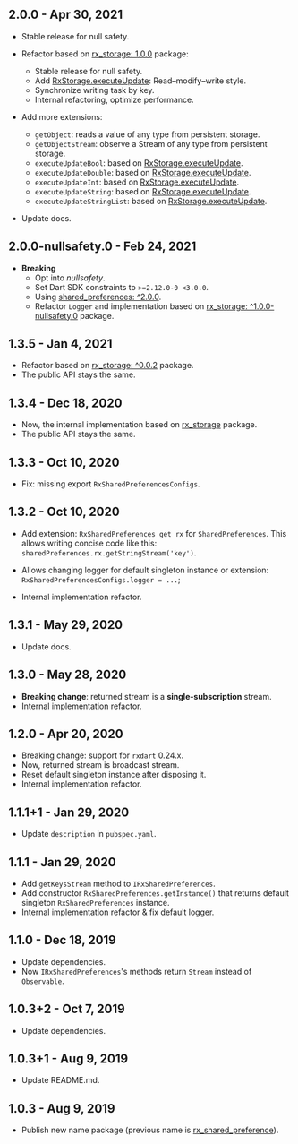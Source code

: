 ## 2.0.0 - Apr 30, 2021

-   Stable release for null safety.

-   Refactor based on [rx_storage: 1.0.0](https://pub.dev/packages/rx_storage/versions/1.0.0) package:
    -   Stable release for null safety.
    -   Add [RxStorage.executeUpdate](https://pub.dev/documentation/rx_storage/latest/rx_storage/RxStorage/executeUpdate.html): Read–modify–write style.
    -   Synchronize writing task by key.
    -   Internal refactoring, optimize performance.

-   Add more extensions:
    -   `getObject`: reads a value of any type from persistent storage.
    -   `getObjectStream`: observe a Stream of any type from persistent storage.
    -   `executeUpdateBool`: based on [RxStorage.executeUpdate](https://pub.dev/documentation/rx_storage/latest/rx_storage/RxStorage/executeUpdate.html).
    -   `executeUpdateDouble`: based on [RxStorage.executeUpdate](https://pub.dev/documentation/rx_storage/latest/rx_storage/RxStorage/executeUpdate.html).
    -   `executeUpdateInt`: based on [RxStorage.executeUpdate](https://pub.dev/documentation/rx_storage/latest/rx_storage/RxStorage/executeUpdate.html).
    -   `executeUpdateString`: based on [RxStorage.executeUpdate](https://pub.dev/documentation/rx_storage/latest/rx_storage/RxStorage/executeUpdate.html).
    -   `executeUpdateStringList`: based on [RxStorage.executeUpdate](https://pub.dev/documentation/rx_storage/latest/rx_storage/RxStorage/executeUpdate.html).

-   Update docs.

## 2.0.0-nullsafety.0 - Feb 24, 2021

-   **Breaking**
    -   Opt into _nullsafety_.
    -   Set Dart SDK constraints to `>=2.12.0-0 <3.0.0`.
    -   Using [shared_preferences: ^2.0.0](https://pub.dev/packages/shared_preferences/versions/2.0.0).
    -   Refactor `Logger` and implementation based on [rx_storage: ^1.0.0-nullsafety.0](https://pub.dev/packages/rx_storage/versions/1.0.0-nullsafety.0) package.

## 1.3.5 - Jan 4, 2021

-   Refactor based on [rx_storage: ^0.0.2](https://pub.dev/packages/rx_storage/versions/0.0.2) package.
-   The public API stays the same.

## 1.3.4 - Dec 18, 2020

-   Now, the internal implementation based on [rx_storage](https://pub.dev/packages/rx_storage/versions/0.0.1) package.
-   The public API stays the same.

## 1.3.3 - Oct 10, 2020

-   Fix: missing export `RxSharedPreferencesConfigs`.

## 1.3.2 - Oct 10, 2020

-   Add extension: `RxSharedPreferences get rx` for `SharedPreferences`.
    This allows writing concise code like this: `sharedPreferences.rx.getStringStream('key')`.

-   Allows changing logger for default singleton instance or extension: `RxSharedPreferencesConfigs.logger = ...`;

-   Internal implementation refactor.

## 1.3.1 - May 29, 2020

-   Update docs.

## 1.3.0 - May 28, 2020

-   **Breaking change**: returned stream is a **single-subscription** stream.
-   Internal implementation refactor.

## 1.2.0 - Apr 20, 2020

-   Breaking change: support for `rxdart` 0.24.x.
-   Now, returned stream is broadcast stream.
-   Reset default singleton instance after disposing it.
-   Internal implementation refactor.

## 1.1.1+1 - Jan 29, 2020

-   Update `description` in `pubspec.yaml`.

## 1.1.1 - Jan 29, 2020

-   Add `getKeysStream` method to `IRxSharedPreferences`.
-   Add constructor `RxSharedPreferences.getInstance()` that returns default singleton `RxSharedPreferences` instance.
-   Internal implementation refactor & fix default logger.

## 1.1.0 - Dec 18, 2019

-   Update dependencies.
-   Now `IRxSharedPreferences`'s methods return `Stream` instead of `Observable`.

## 1.0.3+2 - Oct 7, 2019

-   Update dependencies.

## 1.0.3+1 - Aug 9, 2019

-   Update README.md.

## 1.0.3 - Aug 9, 2019

-   Publish new name package (previous name is [rx_shared_preference](https://pub.dev/packages/rx_shared_preference)).
